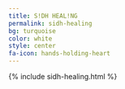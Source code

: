 ```yaml
---
title: S!DH HEAL!NG
permalink: sidh-healing
bg: turquoise
color: white
style: center
fa-icon: hands-holding-heart
---
```


{% include sidh-healing.html %}
 

